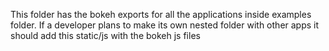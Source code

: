 This folder has the bokeh exports for all the applications inside examples folder.
If a developer plans to make its own nested folder with other apps it should add this static/js with the bokeh
js files